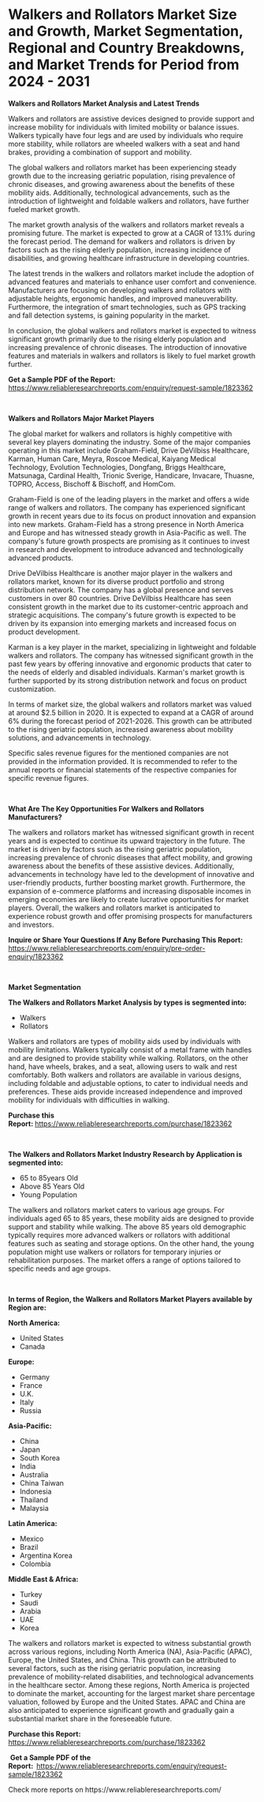 <p><h1>Walkers and Rollators Market Size and Growth, Market Segmentation, Regional and Country Breakdowns, and Market Trends for Period from 2024 -  2031</h1></p><p><strong>Walkers and Rollators Market Analysis and Latest Trends</strong></p>
<p><p>Walkers and rollators are assistive devices designed to provide support and increase mobility for individuals with limited mobility or balance issues. Walkers typically have four legs and are used by individuals who require more stability, while rollators are wheeled walkers with a seat and hand brakes, providing a combination of support and mobility.</p><p>The global walkers and rollators market has been experiencing steady growth due to the increasing geriatric population, rising prevalence of chronic diseases, and growing awareness about the benefits of these mobility aids. Additionally, technological advancements, such as the introduction of lightweight and foldable walkers and rollators, have further fueled market growth.</p><p>The market growth analysis of the walkers and rollators market reveals a promising future. The market is expected to grow at a CAGR of 13.1% during the forecast period. The demand for walkers and rollators is driven by factors such as the rising elderly population, increasing incidence of disabilities, and growing healthcare infrastructure in developing countries.</p><p>The latest trends in the walkers and rollators market include the adoption of advanced features and materials to enhance user comfort and convenience. Manufacturers are focusing on developing walkers and rollators with adjustable heights, ergonomic handles, and improved maneuverability. Furthermore, the integration of smart technologies, such as GPS tracking and fall detection systems, is gaining popularity in the market.</p><p>In conclusion, the global walkers and rollators market is expected to witness significant growth primarily due to the rising elderly population and increasing prevalence of chronic diseases. The introduction of innovative features and materials in walkers and rollators is likely to fuel market growth further.</p></p>
<p><strong>Get a Sample PDF of the Report:&nbsp;</strong> <a href="https://www.reliableresearchreports.com/enquiry/request-sample/1823362">https://www.reliableresearchreports.com/enquiry/request-sample/1823362</a></p>
<p>&nbsp;</p>
<p><strong>Walkers and Rollators Major Market Players</strong></p>
<p><p>The global market for walkers and rollators is highly competitive with several key players dominating the industry. Some of the major companies operating in this market include Graham-Field, Drive DeVilbiss Healthcare, Karman, Human Care, Meyra, Roscoe Medical, Kaiyang Medical Technology, Evolution Technologies, Dongfang, Briggs Healthcare, Matsunaga, Cardinal Health, Trionic Sverige, Handicare, Invacare, Thuasne, TOPRO, Access, Bischoff & Bischoff, and HomCom.</p><p>Graham-Field is one of the leading players in the market and offers a wide range of walkers and rollators. The company has experienced significant growth in recent years due to its focus on product innovation and expansion into new markets. Graham-Field has a strong presence in North America and Europe and has witnessed steady growth in Asia-Pacific as well. The company's future growth prospects are promising as it continues to invest in research and development to introduce advanced and technologically advanced products.</p><p>Drive DeVilbiss Healthcare is another major player in the walkers and rollators market, known for its diverse product portfolio and strong distribution network. The company has a global presence and serves customers in over 80 countries. Drive DeVilbiss Healthcare has seen consistent growth in the market due to its customer-centric approach and strategic acquisitions. The company's future growth is expected to be driven by its expansion into emerging markets and increased focus on product development.</p><p>Karman is a key player in the market, specializing in lightweight and foldable walkers and rollators. The company has witnessed significant growth in the past few years by offering innovative and ergonomic products that cater to the needs of elderly and disabled individuals. Karman's market growth is further supported by its strong distribution network and focus on product customization.</p><p>In terms of market size, the global walkers and rollators market was valued at around $2.5 billion in 2020. It is expected to expand at a CAGR of around 6% during the forecast period of 2021-2026. This growth can be attributed to the rising geriatric population, increased awareness about mobility solutions, and advancements in technology.</p><p>Specific sales revenue figures for the mentioned companies are not provided in the information provided. It is recommended to refer to the annual reports or financial statements of the respective companies for specific revenue figures.</p></p>
<p>&nbsp;</p>
<p><strong>What Are The Key Opportunities For Walkers and Rollators Manufacturers?</strong></p>
<p><p>The walkers and rollators market has witnessed significant growth in recent years and is expected to continue its upward trajectory in the future. The market is driven by factors such as the rising geriatric population, increasing prevalence of chronic diseases that affect mobility, and growing awareness about the benefits of these assistive devices. Additionally, advancements in technology have led to the development of innovative and user-friendly products, further boosting market growth. Furthermore, the expansion of e-commerce platforms and increasing disposable incomes in emerging economies are likely to create lucrative opportunities for market players. Overall, the walkers and rollators market is anticipated to experience robust growth and offer promising prospects for manufacturers and investors.</p></p>
<p><strong>Inquire or Share Your Questions If Any Before Purchasing This Report:</strong> <a href="https://www.reliableresearchreports.com/enquiry/pre-order-enquiry/1823362">https://www.reliableresearchreports.com/enquiry/pre-order-enquiry/1823362</a></p>
<p>&nbsp;</p>
<p><strong>Market Segmentation</strong></p>
<p><strong>The Walkers and Rollators Market Analysis by types is segmented into:</strong></p>
<p><ul><li>Walkers</li><li>Rollators</li></ul></p>
<p><p>Walkers and rollators are types of mobility aids used by individuals with mobility limitations. Walkers typically consist of a metal frame with handles and are designed to provide stability while walking. Rollators, on the other hand, have wheels, brakes, and a seat, allowing users to walk and rest comfortably. Both walkers and rollators are available in various designs, including foldable and adjustable options, to cater to individual needs and preferences. These aids provide increased independence and improved mobility for individuals with difficulties in walking.</p></p>
<p><strong>Purchase this Report:&nbsp;</strong><a href="https://www.reliableresearchreports.com/purchase/1823362">https://www.reliableresearchreports.com/purchase/1823362</a></p>
<p>&nbsp;</p>
<p><strong>The Walkers and Rollators Market Industry Research by Application is segmented into:</strong></p>
<p><ul><li>65 to 85years Old</li><li>Above 85 Years Old</li><li>Young Population</li></ul></p>
<p><p>The walkers and rollators market caters to various age groups. For individuals aged 65 to 85 years, these mobility aids are designed to provide support and stability while walking. The above 85 years old demographic typically requires more advanced walkers or rollators with additional features such as seating and storage options. On the other hand, the young population might use walkers or rollators for temporary injuries or rehabilitation purposes. The market offers a range of options tailored to specific needs and age groups.</p></p>
<p>&nbsp;</p>
<p><strong>In terms of Region, the Walkers and Rollators Market Players available by Region are:</strong></p>
<p>
    <p> <strong> North America: </strong>
        <ul>
            <li>United States</li>
            <li>Canada</li>
        </ul>
        </p> 
    <p> <strong> Europe: </strong>
        <ul>
            <li>Germany</li>
            <li>France</li>
            <li>U.K.</li>
            <li>Italy</li>
            <li>Russia</li>
        </ul>
        </p> 
    <p> <strong> Asia-Pacific: </strong>
        <ul>
            <li>China</li>
            <li>Japan</li>
            <li>South Korea</li>
            <li>India</li>
            <li>Australia</li>
            <li>China Taiwan</li>
            <li>Indonesia</li>
            <li>Thailand</li>
            <li>Malaysia</li>
        </ul>
        </p> 
    <p> <strong> Latin America: </strong>
        <ul>
            <li>Mexico</li>
            <li>Brazil</li>
            <li>Argentina Korea</li>
            <li>Colombia</li>
        </ul>
        </p> 
    <p> <strong> Middle East & Africa: </strong>
        <ul>
            <li>Turkey</li>
            <li>Saudi</li>
            <li>Arabia</li>
            <li>UAE</li>
            <li>Korea</li>
        </ul>
    </p>
    </p>
<p><p>The walkers and rollators market is expected to witness substantial growth across various regions, including North America (NA), Asia-Pacific (APAC), Europe, the United States, and China. This growth can be attributed to several factors, such as the rising geriatric population, increasing prevalence of mobility-related disabilities, and technological advancements in the healthcare sector. Among these regions, North America is projected to dominate the market, accounting for the largest market share percentage valuation, followed by Europe and the United States. APAC and China are also anticipated to experience significant growth and gradually gain a substantial market share in the foreseeable future.</p></p>
<p><strong>Purchase this Report: </strong><a href="https://www.reliableresearchreports.com/purchase/1823362">https://www.reliableresearchreports.com/purchase/1823362</a></p>
<p>&nbsp;<strong>Get a Sample PDF of the Report:&nbsp;&nbsp;</strong><a href="https://www.reliableresearchreports.com/enquiry/request-sample/1823362">https://www.reliableresearchreports.com/enquiry/request-sample/1823362</a></p>
<p><strong></strong></p>
<p>Check more reports on https://www.reliableresearchreports.com/</p>